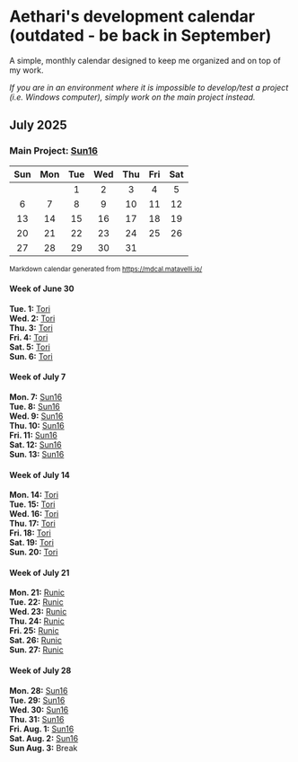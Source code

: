 # Aethari's development calendar (outdated - be back in September)
A simple, monthly calendar designed to keep me organized and on top of my work.  

*If you are in an environment where it is impossible to develop/test a project (i.e. Windows computer), simply work on the main project instead.*

## July 2025

### Main Project: [Sun16](https://github.com/Aethari/Sun16)

|	Sun	|	Mon	|	Tue	|	Wed	|	Thu	|	Fri	|	Sat	|
| :---: | :---: | :---: | :---: | :---: | :---: | :---: |
|		|		|	1	|	2	|	3	|	4	|	5	|
|	6	|	7	|	8	|	9	|	10	|	11	|	12	|
|	13	|	14	|	15	|	16	|	17	|	18	|	19	|
|	20	|	21	|	22	|	23	|	24	|	25	|	26	|
|	27	|	28	|	29	|	30	|	31	|		|		|

<sub>Markdown calendar generated from https://mdcal.matavelli.io/</sub>

#### Week of June 30
**Tue. 1:** [Tori](https://github.com/Aethari/Tori)  
**Wed. 2:** [Tori](https://github.com/Aethari/Tori)  
**Thu. 3:** [Tori](https://github.com/Aethari/Tori)  
**Fri. 4:** [Tori](https://github.com/Aethari/Tori)  
**Sat. 5:** [Tori](https://github.com/Aethari/Tori)  
**Sun. 6:** [Tori](https://github.com/Aethari/Tori)  

#### Week of July 7
**Mon. 7:** [Sun16](https://github.com/Aethari/Sun16)  
**Tue. 8:** [Sun16](https://github.com/Aethari/Sun16)  
**Wed. 9:** [Sun16](https://github.com/Aethari/Sun16)  
**Thu. 10:** [Sun16](https://github.com/Aethari/Sun16)  
**Fri. 11:** [Sun16](https://github.com/Aethari/Sun16)  
**Sat. 12:** [Sun16](https://github.com/Aethari/Sun16)  
**Sun. 13:** [Sun16](https://github.com/Aethari/Sun16)  

#### Week of July 14
**Mon. 14:** [Tori](https://github.com/Aethari/Tori)  
**Tue. 15:** [Tori](https://github.com/Aethari/Tori)  
**Wed. 16:** [Tori](https://github.com/Aethari/Tori)  
**Thu. 17:** [Tori](https://github.com/Aethari/Tori)  
**Fri. 18:** [Tori](https://github.com/Aethari/Tori)  
**Sat. 19:** [Tori](https://github.com/Aethari/Tori)  
**Sun. 20:** [Tori](https://github.com/Aethari/Tori)  

#### Week of July 21
**Mon. 21:** [Runic](https://github.com/Aethari/Runic)  
**Tue. 22:** [Runic](https://github.com/Aethari/Runic)  
**Wed. 23:** [Runic](https://github.com/Aethari/Runic)  
**Thu. 24:** [Runic](https://github.com/Aethari/Runic)  
**Fri. 25:** [Runic](https://github.com/Aethari/Runic)  
**Sat. 26:** [Runic](https://github.com/Aethari/Runic)  
**Sun. 27:** [Runic](https://github.com/Aethari/Runic)  

#### Week of July 28
**Mon. 28:** [Sun16](https://github.com/Aethari/Sun16)  
**Tue. 29:** [Sun16](https://github.com/Aethari/Sun16)  
**Wed. 30:** [Sun16](https://github.com/Aethari/Sun16)  
**Thu. 31:** [Sun16](https://github.com/Aethari/Sun16)  
**Fri. Aug. 1:** [Sun16](https://github.com/Aethari/Sun16)  
**Sat. Aug. 2:** [Sun16](https://github.com/Aethari/Sun16)  
**Sun Aug. 3:** Break  
